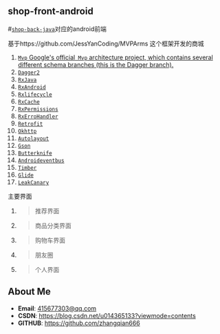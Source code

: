## shop-front-android

#[`shop-back-java`](https://github.com/zhangqian666/shop-back-java)对应的android前端

基于https://github.com/JessYanCoding/MVPArms 这个框架开发的商城

1. [`Mvp` Google's official` Mvp` architecture project, which contains several different schema branches (this is the Dagger branch).](https://github.com/googlesamples/android-architecture/tree/todo-mvp-dagger/)
2. [`Dagger2`](https://github.com/google/dagger)
3. [`RxJava`](https://github.com/ReactiveX/RxJava)
4. [`RxAndroid`](https://github.com/ReactiveX/RxAndroid)
5. [`Rxlifecycle`](https://github.com/trello/RxLifecycle)
6. [`RxCache`](https://github.com/VictorAlbertos/RxCache)
7. [`RxPermissions`](https://github.com/tbruyelle/RxPermissions)
8. [`RxErroHandler`](https://github.com/JessYanCoding/RxErrorHandler)
9. [`Retrofit`](https://github.com/square/retrofit)
10. [`Okhttp`](https://github.com/square/okhttp)
11. [`Autolayout`](https://github.com/hongyangAndroid/AndroidAutoLayout)
12. [`Gson`](https://github.com/google/gson)
13. [`Butterknife`](https://github.com/JakeWharton/butterknife)
14. [`Androideventbus`](https://github.com/hehonghui/AndroidEventBus)
15. [`Timber`](https://github.com/JakeWharton/timber)
16. [`Glide`](https://github.com/bumptech/glide)
17. [`LeakCanary`](https://github.com/square/leakcanary)
  
  主要界面
  
  1. >推荐界面
  2. >商品分类界面
  3. >购物车界面
  4. >朋友圈
  5. >个人界面
  
  ## About Me
  * **Email**: <415677303@qq.com>  
  * **CSDN**: <https://blog.csdn.net/u014365133?viewmode=contents>
  * **GITHUB**: <https://github.com/zhangqian666>

  